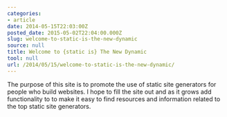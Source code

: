```yaml
---
categories:
- article
date: 2014-05-15T22:03:00Z
posted_date: 2015-05-02T22:04:00.000Z
slug: welcome-to-static-is-the-new-dynamic
source: null
title: Welcome to {static is} The New Dynamic
tool: null
url: /2014/05/15/welcome-to-static-is-the-new-dynamic/
---
```


The purpose of this site is to promote the use of static site generators for people who build websites. I hope to fill the site out and as it grows add functionality to to make it easy to find resources and information related to the top static site generators.
